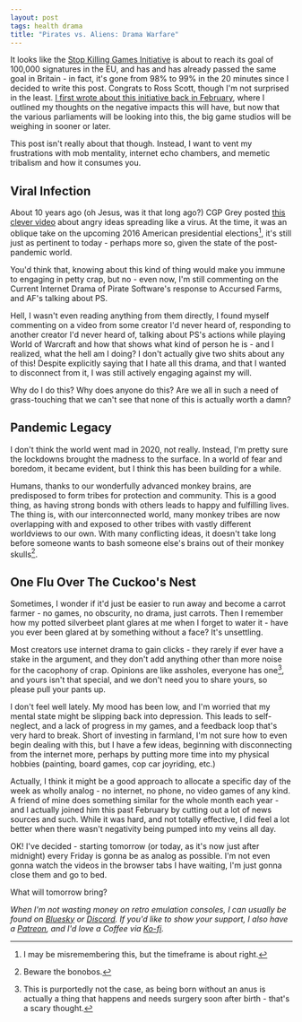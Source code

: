 ```yaml
---
layout: post
tags: health drama
title: "Pirates vs. Aliens: Drama Warfare"
---
```


It looks like the [Stop Killing Games Initiative](https://www.stopkillinggames.com/) is about to reach its goal of 100,000 signatures in the EU, and has and has already passed the same goal in Britain - in fact, it's gone from 98% to 99% in the 20 minutes since I decided to write this post. Congrats to Ross Scott, though I'm not surprised in the least. [I first wrote about this initiative back in February](2025-02-27-keep-killing-games), where I outlined my thoughts on the negative impacts this will have, but now that the various parliaments will be looking into this, the big game studios will be weighing in sooner or later.

This post isn't really about that though. Instead, I want to vent my frustrations with mob mentality, internet echo chambers, and memetic tribalism and how it consumes you.

<!--more-->

## Viral Infection

About 10 years ago (oh Jesus, was it that long ago?) CGP Grey posted [this clever video](https://www.youtube.com/watch?v=rE3j_RHkqJc) about angry ideas spreading like a virus. At the time, it was an oblique take on the upcoming 2016 American presidential elections[^1], it's still just as pertinent to today - perhaps more so, given the state of the post-pandemic world.

You'd think that, knowing about this kind of thing would make you immune to engaging in petty crap, but no - even now, I'm still commenting on the Current Internet Drama of Pirate Software's response to Accursed Farms, and AF's talking about PS.

Hell, I wasn't even reading anything from them directly, I found myself commenting on a video from some creator I'd never heard of, responding to another creator I'd never heard of, talking about PS's actions while playing World of Warcraft and how that shows what kind of person he is - and I realized, what the hell am I doing? I don't actually give two shits about any of this! Despite explicitly saying that I hate all this drama, and that I wanted to disconnect from it, I was still actively engaging against my will.

Why do I do this? Why does anyone do this? Are we all in such a need of grass-touching that we can't see that none of this is actually worth a damn?

## Pandemic Legacy

I don't think the world went mad in 2020, not really. Instead, I'm pretty sure the lockdowns brought the madness to the surface. In a world of fear and boredom, it became evident, but I think this has been building for a while.

Humans, thanks to our wonderfully advanced monkey brains, are predisposed to form tribes for protection and community. This is a good thing, as having strong bonds with others leads to happy and fulfilling lives. The thing is, with our interconnected world, many monkey tribes are now overlapping with and exposed to other tribes with vastly different worldviews to our own. With many conflicting ideas, it doesn't take long before someone wants to bash someone else's brains out of their monkey skulls[^2].

## One Flu Over The Cuckoo's Nest

Sometimes, I wonder if it'd just be easier to run away and become a carrot farmer - no games, no obscurity, no drama, just carrots. Then I remember how my potted silverbeet plant glares at me when I forget to water it - have you ever been glared at by something without a face? It's unsettling.

Most creators use internet drama to gain clicks - they rarely if ever have a stake in the argument, and they don't add anything other than more noise for the cacophony of crap. Opinions are like assholes, everyone has one[^3], and yours isn't that special, and we don't need you to share yours, so please pull your pants up.

I don't feel well lately. My mood has been low, and I'm worried that my mental state might be slipping back into depression. This leads to self-neglect, and a lack of progress in my games, and a feedback loop that's very hard to break. Short of investing in farmland, I'm not sure how to even begin dealing with this, but I have a few ideas, beginning with disconnecting from the internet more, perhaps by putting more time into my physical hobbies (painting, board games, cop car joyriding, etc.)

Actually, I think it might be a good approach to allocate a specific day of the week as wholly analog - no internet, no phone, no video games of any kind. A friend of mine does something similar for the whole month each year - and I actually joined him this past February by cutting out a lot of news sources and such. While it was hard, and not totally effective, I did feel a lot better when there wasn't negativity being pumped into my veins all day.

OK! I've decided - starting tomorrow (or today, as it's now just after midnight) every Friday is gonna be as analog as possible. I'm not even gonna watch the videos in the browser tabs I have waiting, I'm just gonna close them and go to bed.

What will tomorrow bring?

*When I'm not wasting money on retro emulation consoles, I can usually be found on [Bluesky](https://bsky.app/profile/krgamestudios.bsky.social) or [Discord](https://discord.gg/5KwPFdTBZp). If you'd like to show your support, I also have a [Patreon](https://www.patreon.com/c/krgamestudios), and I'd love a Coffee via [Ko-fi](https://ko-fi.com/krgamestudios).*

[^1]: I may be misremembering this, but the timeframe is about right.
[^2]: Beware the bonobos.
[^3]: This is purportedly not the case, as being born without an anus is actually a thing that happens and needs surgery soon after birth - that's a scary thought.